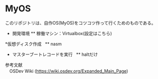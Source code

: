 # MyOS

このリポジトリは、自作OS(MyOS)をコツコツ作って行くためのものである。

* 開発環境
** 稼働マシン：Virtualbox(設定はこちら)  
 
*仮想ディスク作成   
** nasm  

* マスターブートレコードを実行   
** haltだけ  

参考文献  
　OSDev Wiki (https://wiki.osdev.org/Expanded_Main_Page)  
